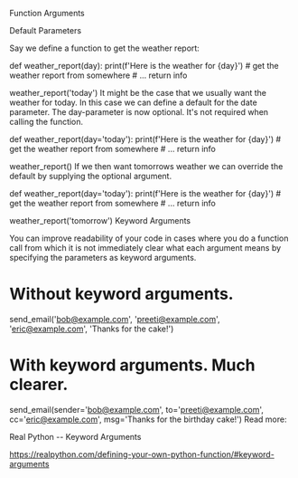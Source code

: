 Function Arguments

Default Parameters

Say we define a function to get the weather report:

def weather_report(day):
    print(f'Here is the weather for {day}')
    # get the weather report from somewhere
    # ...
    return info

weather_report('today')
It might be the case that we usually want the weather for today. In this case we can define a default for the date parameter. The day-parameter is now optional. It's not required when calling the function.

def weather_report(day='today'):
    print(f'Here is the weather for {day}')
    # get the weather report from somewhere
    # ...
    return info

weather_report()
If we then want tomorrows weather we can override the default by supplying the optional argument.

def weather_report(day='today'):
    print(f'Here is the weather for {day}')
    # get the weather report from somewhere
    # ...
    return info

weather_report('tomorrow')
Keyword Arguments

You can improve readability of your code in cases where you do a function call from which it is not immediately clear what each argument means by specifying the parameters as keyword arguments.

# Without keyword arguments.
send_email('bob@example.com',
           'preeti@example.com',
           'eric@example.com',
           'Thanks for the cake!')

# With keyword arguments. Much clearer.
send_email(sender='bob@example.com',
           to='preeti@example.com',
           cc='eric@example.com',
           msg='Thanks for the birthday cake!')
Read more:

Real Python -- Keyword Arguments

https://realpython.com/defining-your-own-python-function/#keyword-arguments